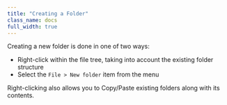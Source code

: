 ```yaml
---
title: "Creating a Folder"
class_name: docs
full_width: true
---
```


Creating a new folder is done in one of two ways:

- Right-click within the file tree, taking into account the existing folder structure
- Select the `File > New folder` item from the menu

Right-clicking also allows you to Copy/Paste existing folders along with its contents.


